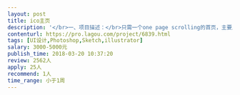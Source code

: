 ```yaml
---                
layout: post       
title: ico主页           
description: '</br>一、项目描述：</br>只需一个one page scrolling的首页，主要用作市场推广以及公告所用。主页内容为区块链项目的核心功能介绍，ico时间，团队成员以及愿景。</br></br>二、主要功能点：</br>做为展示及公告用</br></br>三、可参考产品：</br>可自行寻找类似项目寻找灵感</br></br>四、人员要求：</br>1、了解ICO</br>2. 了解区块链项目风格</br>3. 快速交稿</br>4. 细节老辣</br>'     
contenturl: https://pro.lagou.com/project/6839.html      
tags: [UI设计,Photoshop,Sketch,illustrator]            
salary: 3000-5000元          
publish_time: 2018-03-20 10:37:20         
review: 2562人                   
apply: 25人                   
recommend: 1人                   
time_range: 小于1周              
---                 
```

